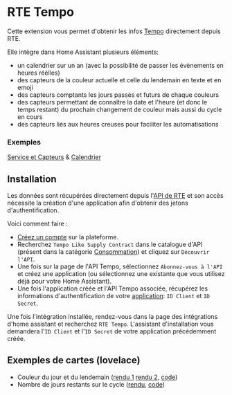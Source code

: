 # RTE Tempo

Cette extension vous permet d'obtenir les infos [Tempo](https://www.services-rte.com/fr/visualisez-les-donnees-publiees-par-rte/calendrier-des-offres-de-fourniture-de-type-tempo.html) directement depuis RTE.

Elle intègre dans Home Assistant plusieurs éléments:

* un calendrier sur un an (avec la possibilité de passer les évènements en heures réèlles)
* des capteurs de la couleur actuelle et celle du lendemain en texte et en emoji
* des capteurs comptants les jours passés et futurs de chaque couleurs
* des capteurs permettant de connaître la date et l'heure (et donc le temps restant) du prochain changement de couleur mais aussi du cycle en cours
* des capteurs liés aux heures creuses pour faciliter les automatisations

### Exemples

[Service et Capteurs](https://github.com/hekmon/rtetempo/raw/v1.3.0/res/rtetempo_svc.png) & [Calendrier](https://github.com/hekmon/rtetempo/raw/v1.3.0/res/rtetempo_calendar.png)

## Installation

Les données sont récupérées directement depuis l'[API de RTE](https://data.rte-france.com/) et son accès nécessite la création d'une application afin d'obtenir des jetons d'authentification.

Voici comment faire :

* [Créez un compte](https://data.rte-france.com/create_account) sur la plateforme.
* Recherchez `Tempo Like Supply Contract` dans le catalogue d'API (présent dans la catégorie [Consommation](https://data.rte-france.com/catalog/consumption)) et cliquez sur `Découvrir l'API`.
* Une fois sur la page de l'API Tempo, sélectionnez `Abonnez-vous à l'API` et créez une application (ou sélectionnez une existante que vous utilisez déjà pour votre Home Assistant).
* Une fois l'application créée et l'API Tempo associée, récupérez les informations d'authentification de votre [application](https://data.rte-france.com/group/guest/apps): `ID Client` et `ID Secret`.

Une fois l'intégration installée, rendez-vous dans la page des intégrations d'home assistant et recherchez `RTE Tempo`. L'assistant d'installation vous demandera l'`ID Client` et l'`ID Secret` de votre application précédemment créée.

## Exemples de cartes (lovelace)

* Couleur du jour et du lendemain ([rendu 1](https://github.com/hekmon/rtetempo/raw/v1.3.0/res/lovelace_colors_1.png) [rendu 2](https://github.com/hekmon/rtetempo/raw/v1.3.0/res/lovelace_colors_2.png), [code](https://github.com/hekmon/rtetempo/blob/v1.3.0/res/tempo.yaml))
* Nombre de jours restants sur le cycle ([rendu](https://github.com/hekmon/rtetempo/raw/v1.3.0/res/lovelace_cycle.png), [code](https://github.com/hekmon/rtetempo/blob/v1.3.0/res/tempo_cycle.yaml))
